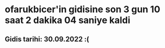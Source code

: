 # ofarukbicer'in gidisine son 3 gun 10 saat 2 dakika 04 saniye kaldi

## Gidis tarihi: 30.09.2022 :(